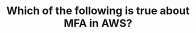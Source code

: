 ---
layout: answer
title: "Which of the following is true about MFA in AWS?"
blurb: "<p>MFA can be enable only for the root user, or it can be turned on for both the root user and for all regular IAM users as well.</p>
<p>MFA requries 'some"
quid: 80
---